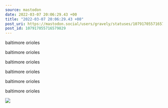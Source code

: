 ```yaml
---
source: mastodon
date: 2022-03-07 20:06:29.43 +00
title: "2022-03-07 20:06:29.43 +00"
post_uri: https://mastodon.social/users/gravely/statuses/107917055716579829
post_id: 107917055716579829
---
```

baltimore orioles

baltimore orioles

baltimore orioles

baltimore orioles

baltimore orioles

baltimore orioles


![](/images/107917055670806420.jpg)

